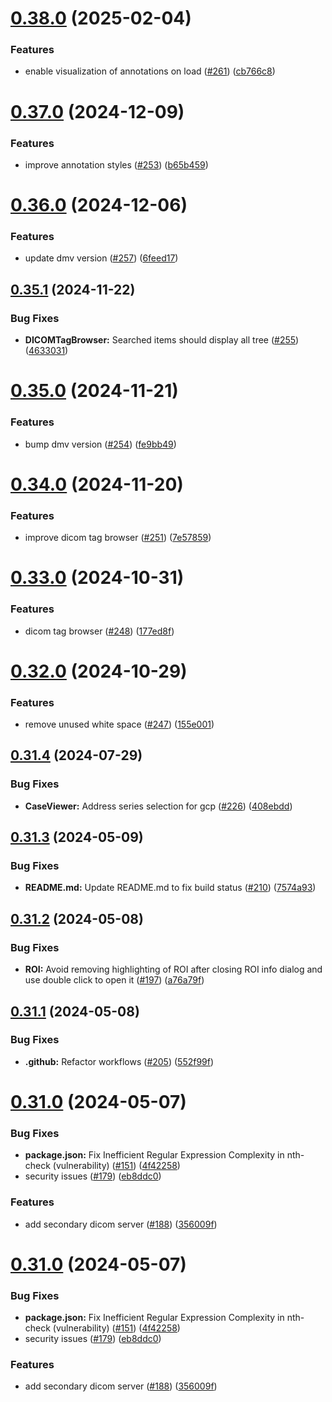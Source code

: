 # [0.38.0](https://github.com/ImagingDataCommons/slim/compare/v0.37.0...v0.38.0) (2025-02-04)


### Features

* enable visualization of annotations on load ([#261](https://github.com/ImagingDataCommons/slim/issues/261)) ([cb766c8](https://github.com/ImagingDataCommons/slim/commit/cb766c812fa469150bb9bc183f26dfe355b59cdc))

# [0.37.0](https://github.com/ImagingDataCommons/slim/compare/v0.36.0...v0.37.0) (2024-12-09)


### Features

* improve annotation styles ([#253](https://github.com/ImagingDataCommons/slim/issues/253)) ([b65b459](https://github.com/ImagingDataCommons/slim/commit/b65b459eacc8516553a56dc5b8d236c404cdbd81))

# [0.36.0](https://github.com/ImagingDataCommons/slim/compare/v0.35.1...v0.36.0) (2024-12-06)


### Features

* update dmv version ([#257](https://github.com/ImagingDataCommons/slim/issues/257)) ([6feed17](https://github.com/ImagingDataCommons/slim/commit/6feed17845365a41fc48a991dc9d5f7e94d34c47))

## [0.35.1](https://github.com/ImagingDataCommons/slim/compare/v0.35.0...v0.35.1) (2024-11-22)


### Bug Fixes

* **DICOMTagBrowser:** Searched items should display all tree ([#255](https://github.com/ImagingDataCommons/slim/issues/255)) ([4633031](https://github.com/ImagingDataCommons/slim/commit/463303113ae9d4cb13b5aec8314947f21d39a725))

# [0.35.0](https://github.com/ImagingDataCommons/slim/compare/v0.34.0...v0.35.0) (2024-11-21)


### Features

* bump dmv version ([#254](https://github.com/ImagingDataCommons/slim/issues/254)) ([fe9bb49](https://github.com/ImagingDataCommons/slim/commit/fe9bb496aa503c54ee65ffba86a0cf14b7e7c20f))

# [0.34.0](https://github.com/ImagingDataCommons/slim/compare/v0.33.0...v0.34.0) (2024-11-20)


### Features

* improve dicom tag browser ([#251](https://github.com/ImagingDataCommons/slim/issues/251)) ([7e57859](https://github.com/ImagingDataCommons/slim/commit/7e57859287ea3b758f9d2cf4e53729063c589569))

# [0.33.0](https://github.com/ImagingDataCommons/slim/compare/v0.32.0...v0.33.0) (2024-10-31)


### Features

* dicom tag browser ([#248](https://github.com/ImagingDataCommons/slim/issues/248)) ([177ed8f](https://github.com/ImagingDataCommons/slim/commit/177ed8f6b6e82614f9563eb22584c2c6b8bc8de4))

# [0.32.0](https://github.com/ImagingDataCommons/slim/compare/v0.31.4...v0.32.0) (2024-10-29)


### Features

* remove unused white space ([#247](https://github.com/ImagingDataCommons/slim/issues/247)) ([155e001](https://github.com/ImagingDataCommons/slim/commit/155e0018c2fd8b87eee70c207051de9df55f0ada))

## [0.31.4](https://github.com/ImagingDataCommons/slim/compare/v0.31.3...v0.31.4) (2024-07-29)


### Bug Fixes

* **CaseViewer:** Address series selection for gcp ([#226](https://github.com/ImagingDataCommons/slim/issues/226)) ([408ebdd](https://github.com/ImagingDataCommons/slim/commit/408ebdd4d2c4f7668be06aeec9e74c8a5d0a3241))

## [0.31.3](https://github.com/ImagingDataCommons/slim/compare/v0.31.2...v0.31.3) (2024-05-09)


### Bug Fixes

* **README.md:** Update README.md to fix build status ([#210](https://github.com/ImagingDataCommons/slim/issues/210)) ([7574a93](https://github.com/ImagingDataCommons/slim/commit/7574a93b0c9a303202f135566328c69eb605cd69))

## [0.31.2](https://github.com/ImagingDataCommons/slim/compare/v0.31.1...v0.31.2) (2024-05-08)


### Bug Fixes

* **ROI:** Avoid removing highlighting of ROI after closing ROI info dialog and use double click to open it ([#197](https://github.com/ImagingDataCommons/slim/issues/197)) ([a76a79f](https://github.com/ImagingDataCommons/slim/commit/a76a79f46c09f876933e9a6d57b667d673f13e96))

## [0.31.1](https://github.com/ImagingDataCommons/slim/compare/v0.31.0...v0.31.1) (2024-05-08)


### Bug Fixes

* **.github:** Refactor workflows ([#205](https://github.com/ImagingDataCommons/slim/issues/205)) ([552f99f](https://github.com/ImagingDataCommons/slim/commit/552f99f3052c039801f0a6b86564445a3497cc26))

# [0.31.0](https://github.com/ImagingDataCommons/slim/compare/v0.30.0...v0.31.0) (2024-05-07)


### Bug Fixes

* **package.json:** Fix Inefficient Regular Expression Complexity in nth-check (vulnerability) ([#151](https://github.com/ImagingDataCommons/slim/issues/151)) ([4f42258](https://github.com/ImagingDataCommons/slim/commit/4f4225889cedb853c79db84bac8aee94f0b41715))
* security issues ([#179](https://github.com/ImagingDataCommons/slim/issues/179)) ([eb8ddc0](https://github.com/ImagingDataCommons/slim/commit/eb8ddc093427547e7e178973fc871c47fa18ed61))


### Features

* add secondary dicom server ([#188](https://github.com/ImagingDataCommons/slim/issues/188)) ([356009f](https://github.com/ImagingDataCommons/slim/commit/356009f6a86cd96bfa6c6b478adb46683fbdcd3d))

# [0.31.0](https://github.com/ImagingDataCommons/slim/compare/v0.30.0...v0.31.0) (2024-05-07)


### Bug Fixes

* **package.json:** Fix Inefficient Regular Expression Complexity in nth-check (vulnerability) ([#151](https://github.com/ImagingDataCommons/slim/issues/151)) ([4f42258](https://github.com/ImagingDataCommons/slim/commit/4f4225889cedb853c79db84bac8aee94f0b41715))
* security issues ([#179](https://github.com/ImagingDataCommons/slim/issues/179)) ([eb8ddc0](https://github.com/ImagingDataCommons/slim/commit/eb8ddc093427547e7e178973fc871c47fa18ed61))


### Features

* add secondary dicom server ([#188](https://github.com/ImagingDataCommons/slim/issues/188)) ([356009f](https://github.com/ImagingDataCommons/slim/commit/356009f6a86cd96bfa6c6b478adb46683fbdcd3d))
